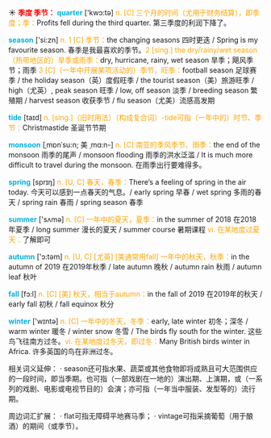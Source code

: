 ☀ <font color="red">**季度 季节：**</font>
<font color="sky blue">**quarter**</font> ['kwɔ:tə] 
<font color="orange">n. [C] 三个月的时间（尤用于财务结算），即季度；季：</font>Profits fell during the third quarter. 第三季度的利润下降了。

<font color="sky blue">**season**</font> ['si:zn] 
<font color="orange">n. 1 [C] 季节：</font>the changing seasons 四时更迭 / Spring is my favourite season. 春季是我最喜欢的季节。<font color="orange">2 [sing.] the dry/rainy/wet season（热带地区的）旱季或雨季：</font>dry, hurricane, rainy, wet season 旱季；飓风季节；雨季 <font color="orange">3 [C]（一年中开展某项活动的）季节，旺季：</font>football season 足球赛季 / the holiday season（英）度假旺季 / the tourist season（美）旅游旺季 / high（尤英）, peak season 旺季 / low, off season 淡季 / breeding season 繁殖期 / harvest season 收获季节 / flu season（尤美）流感高发期
        
<font color="sky blue">**tide**</font> [taɪd]
<font color="orange">n. [sing.]（旧时用法）（构成复合词）-tide可指（一年中的）时节、季节：</font>Christmastide 圣诞节节期
 
<font color="sky blue">**monsoon**</font> [ˌmɒnˈsu:n; 美 ˌmɑ:n-]
<font color="orange">n. [C] 南亚的季风季节、雨季：</font>the end of the monsoon 雨季的尾声 / monsoon flooding 雨季的洪水泛滥 / It is much more difficult to travel during the monsoon. 在雨季出行要难得多。

<font color="sky blue">**spring**</font> [sprɪŋ] 
<font color="orange">n. [U, C] 春天，春季：</font>There’s a feeling of spring in the air today. 今天可以感到一点春天的气息。/ early spring 早春 / wet spring 多雨的春天 / spring rain 春雨 / spring season 春季

<font color="sky blue">**summer**</font> ['sʌmə] 
<font color="orange">n. [C] 一年中的夏天，夏季：</font>in the summer of 2018 在2018年夏季 / long summer 漫长的夏天 / summer course 暑期课程 <font color="orange">vi. 在某地度过夏天：</font>了解即可

<font color="sky blue">**autumn**</font> ['ɔ:təm] 
<font color="orange">n. [U, C] [尤英] [美通常用fall] 一年中的秋天，秋季：</font>in the autumn of 2019 在2019年秋季 / late autumn 晚秋 / autumn rain 秋雨 / autumn leaf 秋叶

<font color="sky blue">**fall**</font> [fɔ:l] 
<font color="orange">n. [C] [美] 秋天，相当于autumn：</font>in the fall of 2019 在2019年的秋天 / early fall 初秋 / fall equinox 秋分

<font color="sky blue">**winter**</font> ['wɪntə] 
<font color="orange">n. [C] 一年中的冬天，冬季：</font>early, late winter 初冬；深冬 / warm winter 暖冬 / winter snow 冬雪 / The birds fly south for the winter. 这些鸟飞往南方过冬。<font color="orange">vi. 在某地度过冬天，即过冬：</font>Many British birds winter in Africa. 许多英国的鸟在非洲过冬。

相关词义延伸：
· season还可指水果、蔬菜或其他食物即将成熟且可大范围供应的一段时间，即当季期。也可指（一部戏剧在一地的）演出期、上演期，或（一系列的戏剧、电影或电视节目的）会演；亦可指（一年当中服装、发型等的）流行期。

周边词汇扩展：
· flat可指无障碍平地赛马季；
· vintage可指采摘葡萄（用于酿酒）的期间（或季节）。
